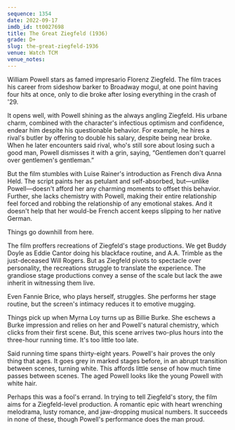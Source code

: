 ```yaml
---
sequence: 1354
date: 2022-09-17
imdb_id: tt0027698
title: The Great Ziegfeld (1936)
grade: D+
slug: the-great-ziegfeld-1936
venue: Watch TCM
venue_notes:
---
```


William Powell stars as famed impresario Florenz Ziegfeld. The film traces his career from sideshow barker to Broadway mogul, at one point having four hits at once, only to die broke after losing everything in the crash of '29.

<!-- end -->

It opens well, with Powell shining as the always angling Ziegfeld. His urbane charm, combined with the character's infectious optimism and confidence, endear him despite his questionable behavior. For example, he hires a rival's butler by offering to double his salary, despite being near broke. When he later encounters said rival, who's still sore about losing such a good man, Powell dismisses it with a grin, saying, “Gentlemen don't quarrel over gentlemen's gentleman.”

But the film stumbles with Luise Rainer's introduction as French diva Anna Held. The script paints her as petulant and self-absorbed, but—unlike Powell—doesn't afford her any charming moments to offset this behavior. Further, she lacks chemistry with Powell, making their entire relationship feel forced and robbing the relationship of any emotional stakes. And it doesn't help that her would-be French accent keeps slipping to her native German.

Things go downhill from here.

The film proffers recreations of Ziegfeld's stage productions. We get Buddy Doyle as Eddie Cantor doing his blackface routine, and A.A. Trimble as the just-deceased Will Rogers. But as Ziegfeld pivots to spectacle over personality, the recreations struggle to translate the experience. The grandiose stage productions convey a sense of the scale but lack the awe inherit in witnessing them live.

Even Fannie Brice, who plays herself, struggles. She performs her stage routine, but the screen's intimacy reduces it to emotive mugging.

Things pick up when Myrna Loy turns up as Billie Burke. She eschews a Burke impression and relies on her and Powell's natural chemistry, which clicks from their first scene. But, this scene arrives two-plus hours into the three-hour running time. It's too little too late.

Said running time spans thirty-eight years. Powell's hair proves the only thing that ages. It goes grey in marked stages before, in an abrupt transition between scenes, turning white. This affords little sense of how much time passes between scenes. The aged Powell looks like the young Powell with white hair.

Perhaps this was a fool's errand. In trying to tell Ziegfeld's story, the film aims for a Ziegfeld-level production. A romantic epic with heart wrenching melodrama, lusty romance, and jaw-dropping musical numbers. It succeeds in none of these, though Powell's performance does the man proud.
